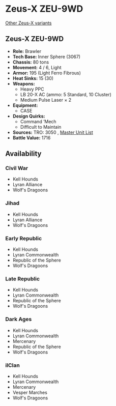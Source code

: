 # Zeus-X ZEU-9WD 

[Other Zeus-X variants](../zeus-x.md) 

## Zeus-X ZEU-9WD 

- **Role:** Brawler 
- **Tech Base:** Inner Sphere (3067) 
- **Chassis:** 80 tons 
- **Movement:** 4 / 6, Light 
- **Armor:** 195 (Light Ferro Fibrous) 
- **Heat Sinks:** 15 (30) 
- **Weapons:** 
  - Heavy PPC 
  - LB 20-X AC (ammo: 5 Standard, 10 Cluster) 
  - Medium Pulse Laser × 2 
- **Equipment:** 
  - CASE 
- **Design Quirks:** 
  - Command ’Mech 
  - Difficult to Maintain 
- **Sources:** TRO: 3050 , [Master Unit List](http://masterunitlist.info/Unit/Details/3646) 
- **Battle Value:** 1716 

## Availability 

### Civil War 

- Kell Hounds 
- Lyran Alliance 
- Wolf's Dragoons 

### Jihad 

- Kell Hounds 
- Lyran Alliance 
- Wolf's Dragoons 

### Early Republic 

- Kell Hounds 
- Lyran Commonwealth 
- Republic of the Sphere 
- Wolf's Dragoons 

### Late Republic 

- Kell Hounds 
- Lyran Commonwealth 
- Republic of the Sphere 
- Wolf's Dragoons 

### Dark Ages 

- Kell Hounds 
- Lyran Commonwealth 
- Mercenary 
- Republic of the Sphere 
- Wolf's Dragoons 

### ilClan 

- Kell Hounds 
- Lyran Commonwealth 
- Mercenary 
- Vesper Marches 
- Wolf's Dragoons 

